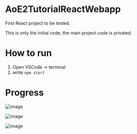 # AoE2TutorialReactWebapp
First React project to be tested.

This is only the initial code, the main project code is privated.

# How to run
 1. Open VSCode -> terminal
 2. write `npm start`


# Progress

![image](https://user-images.githubusercontent.com/40296674/162469901-008cc067-c7a4-4e85-8608-0950c3b4bd58.png)

![image](https://user-images.githubusercontent.com/40296674/168483220-325ec424-bc13-4580-b113-66b87bab0a9d.png)

![image](https://user-images.githubusercontent.com/40296674/168483232-9b10f529-48de-4227-adf2-ab0aaf18460b.png)
